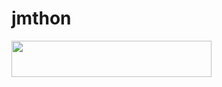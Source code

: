 # jmthon

<p align="left"><a href="https://heroku.com/deploy?template=https://github.com/asmaaao/roz"> <img src="https://img.shields.io/badge/Deploy%20To%20Heroku-purple?style=for-the-badge&logo=heroku" width="320" height="58.45"/></a></p>
